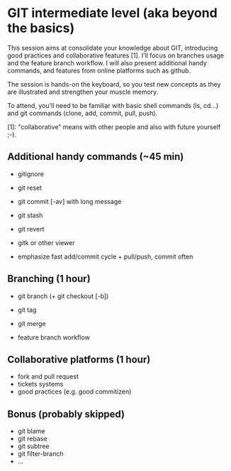 # GIT intermediate level (aka beyond the basics)

This session aims at consolidate your knowledge about GIT, introducing good
practices and collaborative features [1]. I'll focus on branches usage and the
feature branch workflow. I will also present additional handy commands, and
features from online platforms such as github.

The session is hands-on the keyboard, so you test new concepts as they are
illustrated and strengthen your muscle memory.

To attend, you'll need to be familiar with basic shell commands (ls, cd...) and
git commands (clone, add, commit, pull, push).

[1]: "collaborative" means with other people and also with future yourself ;-).


## Additional handy commands (~45 min)

- gitignore
- git reset
- git commit [-av] with long message

- git stash
- git revert
- gitk or other viewer

- emphasize fast add/commit cycle + pull/push, commit often


## Branching (1 hour)

- git branch (+ git checkout [-b])
- git tag
- git merge

- feature branch workflow


## Collaborative platforms (1 hour)

- fork and pull request
- tickets systems
- good practices (e.g. good commitizen)


## Bonus (probably skipped)

- git blame
- git rebase
- git subtree
- git filter-branch
- ...
